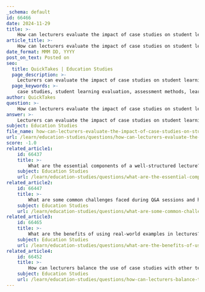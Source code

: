 ```yaml
---
_schema: default
id: 66466
date: 2024-11-29
title: >-
    How can lecturers evaluate the impact of case studies on student learning?
article_title: >-
    How can lecturers evaluate the impact of case studies on student learning?
date_format: MMM DD, YYYY
post_on_text: Posted on
seo:
  title: QuickTakes | Education Studies
  page_description: >-
    Lecturers can evaluate the impact of case studies on student learning through various methods such as assessing learning gains, measuring student engagement and motivation, analyzing case study report quality, promoting peer collaboration, implementing feedback mechanisms, and conducting comparative analyses.
  page_keywords: >-
    case studies, student learning evaluation, assessment methods, learning gains, student engagement, motivation, case study reports, peer collaboration, feedback mechanisms, comparative analysis
author: QuickTakes
question: >-
    How can lecturers evaluate the impact of case studies on student learning?
answer: >-
    Lecturers can evaluate the impact of case studies on student learning through several methods and approaches, as highlighted in the gathered information. Here are some effective strategies:\n\n1. **Assessment of Learning Gains**: One way to evaluate the impact is by measuring student learning gains before and after the implementation of case studies. For instance, studies have shown that case studies can significantly enhance understanding in subjects like biology, where assessments can be conducted to compare pre-test and post-test scores to quantify learning improvements (as noted in the study by Chaplin, 2009).\n\n2. **Student Engagement and Motivation**: Evaluating student engagement and motivation can provide insights into the effectiveness of case studies. Research indicates that case studies can foster a sense of relevance and connection to real-life situations, which can enhance student interest and motivation (as mentioned in the context of human physiology education). Surveys or questionnaires can be administered to gauge students' perceptions of their engagement levels during case study discussions.\n\n3. **Quality of Case Study Reports**: Analyzing the quality of student-produced case study reports can also serve as an evaluation method. Lecturers can assess the structure, clarity, and depth of analysis in these reports, which can reflect the students' understanding of the material and their ability to apply theoretical concepts to practical scenarios.\n\n4. **Peer Collaboration and Discussion**: Encouraging collaborative work on case studies allows students to engage in discussions that can reveal their understanding and critical thinking skills. By observing group dynamics and the quality of discussions, lecturers can assess how well students are grasping the concepts presented in the case studies.\n\n5. **Feedback Mechanisms**: Implementing feedback mechanisms, such as reflective essays or action plans where students articulate what they learned from the case studies, can provide qualitative data on the impact of the case studies on their learning process. This reflective practice encourages students to think critically about their learning experiences.\n\n6. **Comparative Analysis**: Comparing the performance of students who engage with case studies to those who do not can provide a clearer picture of the effectiveness of this teaching method. This could involve analyzing grades, participation rates, and overall course outcomes.\n\nBy employing these methods, lecturers can gain a comprehensive understanding of how case studies influence student learning, engagement, and critical thinking skills, ultimately enhancing the educational experience.
subject: Education Studies
file_name: how-can-lecturers-evaluate-the-impact-of-case-studies-on-student-learning.md
url: /learn/education-studies/questions/how-can-lecturers-evaluate-the-impact-of-case-studies-on-student-learning
score: -1.0
related_article1:
    id: 66437
    title: >-
        What are the essential components of a well-structured lecture?
    subject: Education Studies
    url: /learn/education-studies/questions/what-are-the-essential-components-of-a-wellstructured-lecture
related_article2:
    id: 66447
    title: >-
        What are some common challenges faced during Q&A sessions and how can they be addressed?
    subject: Education Studies
    url: /learn/education-studies/questions/what-are-some-common-challenges-faced-during-qa-sessions-and-how-can-they-be-addressed
related_article3:
    id: 66465
    title: >-
        What are the benefits of using real-world examples in lectures?
    subject: Education Studies
    url: /learn/education-studies/questions/what-are-the-benefits-of-using-realworld-examples-in-lectures
related_article4:
    id: 66452
    title: >-
        How can lecturers balance the use of case studies with other teaching methods?
    subject: Education Studies
    url: /learn/education-studies/questions/how-can-lecturers-balance-the-use-of-case-studies-with-other-teaching-methods
---
```


&nbsp;